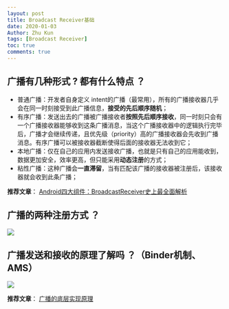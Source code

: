```yaml
---
layout: post
title: Broadcast Receiver基础
date: 2020-01-03
Author: Zhu Kun
tags: [Broadcast Receiver]
toc: true
comments: true
---
```


## 广播有几种形式     ? 都有什么特点 ？

- 普通广播：开发者自身定义     intent的广播（最常用），所有的广播接收器几乎会在同一时刻接受到此广播信息，**接受的先后顺序随机**；
- 有序广播：发送出去的广播被广播接收者**按照先后顺序接收**，同一时刻只会有一个广播接收器能够收到这条广播消息，当这个广播接收器中的逻辑执行完毕后，广播才会继续传递，且优先级（priority）高的广播接收器会先收到广播消息。有序广播可以被接收器截断使得后面的接收器无法收到它；
- 本地广播：仅在自己的应用内发送接收广播，也就是只有自己的应用能收到，数据更加安全，效率更高，但只能采用**动态注册**的方式；
- 粘性广播：这种广播会**一直滞留**，当有匹配该广播的接收器被注册后，该接收器就会收到此条广播；

**推荐文章**： [Android四大组件：BroadcastReceiver史上最全面解析](https://link.juejin.im?target=https%3A%2F%2Fwww.jianshu.com%2Fp%2Fca3d87a4cdf3)

## 广播的两种注册方式     ？

![](http://justzk.github.io/images/broadcast-receiver-basics/broadcast-receiver-basics-1.png)

## 广播发送和接收的原理了解吗     ？（Binder机制、AMS）

![](http://justzk.github.io/images/broadcast-receiver-basics/broadcast-receiver-basics-2.png)

**推荐文章**： [广播的底层实现原理](https://link.juejin.im/?target=https%3A%2F%2Fwww.jianshu.com%2Fp%2F02085150339c)